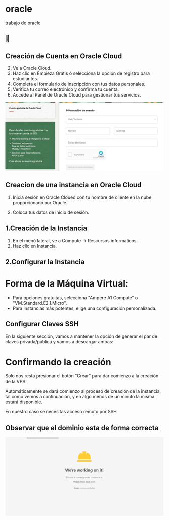 # oracle
trabajo de oracle

## 🚀

## Creación de Cuenta en Oracle Cloud
2. Ve a Oracle Cloud. 
3. Haz clic en Empieza Gratis ó selecciona la opción de registro para estudiantes.
4. Completa el formulario de inscripción con tus datos personales.
5. Verifica tu correo electrónico y confirma tu cuenta.
6. Accede al Panel de Oracle Cloud para gestionar tus servicios.

![screen](https://github.com/JAlfredo420/Sistemas-Telem-ticos/blob/e894733406414ed0b886e38baaa08b5d65f75c11/Oracle/Ima/creatorin.png)
## Creacion de una instancia en Oracle Cloud
1. Inicia sesión en Oracle Cloued con tu nombre de cliente en la nube proporcionado por Oracle.

2. Coloca tus datos de inicio de sesión.

## 1.Creación de la Instancia
1. En el menú lateral, ve a Compute → Rescursos informaticos.
2. Haz clic en Instancia.

## 2.Configurar la Instancia

# Forma de la Máquina Virtual:
* Para opciones gratuitas, selecciona "Ampere A1 Compute" o "VM.Standard.E2.1.Micro".
* Para instancias más potentes, elige una configuración personalizada.

## Configurar Claves SSH
En la siguiente sección, vamos a mantener la opción de generar el par de claves privada/pública y vamos a descargar ambas:

# Confirmando la creación
Solo nos resta presionar el botón "Crear" para dar comienzo a la creación de la VPS:

Automáticamente se dará comienzo al proceso de creación de la instancia, tal como vemos a continuación, y en algo menos de un minuto la misma estará disponible.

En nuestro caso se necesitas acceso remoto por SSH

## Observar que el dominio esta de forma correcta
![screen](https://github.com/ElmoBellako246/ElmoBellako246.github.io/blob/main/assets/img/dominioListo.png)
